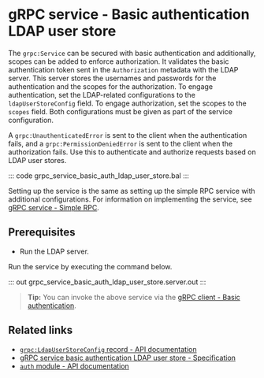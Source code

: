 # gRPC service - Basic authentication LDAP user store

The `grpc:Service` can be secured with basic authentication and additionally, scopes can be added to enforce authorization. It validates the basic authentication token sent in the `Authorization` metadata with the LDAP server. This server stores the usernames and passwords for the authentication and the scopes for the authorization. To engage authentication, set the LDAP-related configurations to the `ldapUserStoreConfig` field. To engage authorization, set the scopes to the `scopes` field. Both configurations must be given as part of the service configuration.

A `grpc:UnauthenticatedError` is sent to the client when the authentication fails, and a `grpc:PermissionDeniedError` is sent to the client when the authorization fails. Use this to authenticate and authorize requests based on LDAP user stores.

   ::: code grpc_service_basic_auth_ldap_user_store.bal :::

Setting up the service is the same as setting up the simple RPC service with additional configurations. For information on implementing the service, see [gRPC service - Simple RPC](/learn/by-example/grpc-service-simple/).

## Prerequisites
- Run the LDAP server.

Run the service by executing the command below.

   ::: out grpc_service_basic_auth_ldap_user_store.server.out :::

>**Tip:** You can invoke the above service via the [gRPC client - Basic authentication](/learn/by-example/grpc-client-basic-auth).

## Related links
- [`grpc:LdapUserStoreConfig` record - API documentation](https://lib.ballerina.io/ballerina/grpc/latest#LdapUserStoreConfig)
- [gRPC service basic authentication LDAP user store - Specification](/spec/grpc/#5112-service---basic-auth---ldap-user-store)
- [`auth` module - API documentation](https://lib.ballerina.io/ballerina/auth/latest/)
